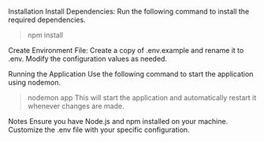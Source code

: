 Installation
Install Dependencies: Run the following command to install the required dependencies.
> npm install


Create Environment File: Create a copy of .env.example and rename it to .env. Modify the configuration values as needed.

Running the Application
Use the following command to start the application using nodemon.
> nodemon app
This will start the application and automatically restart it whenever changes are made.

Notes
Ensure you have Node.js and npm installed on your machine.
Customize the .env file with your specific configuration.
